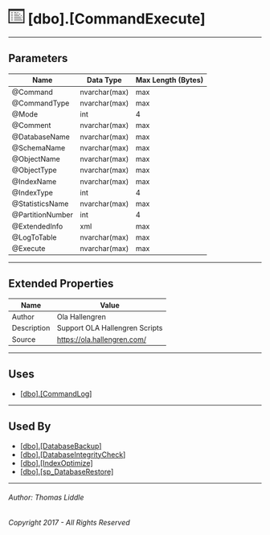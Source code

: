 #### 

# ![Stored Procedures](../../Images/StoredProcedure32.png) [dbo].[CommandExecute]

---

## <a name="#parameters"></a>Parameters

| Name | Data Type | Max Length (Bytes) |
|---|---|---|
| @Command | nvarchar(max) | max |
| @CommandType | nvarchar(max) | max |
| @Mode | int | 4 |
| @Comment | nvarchar(max) | max |
| @DatabaseName | nvarchar(max) | max |
| @SchemaName | nvarchar(max) | max |
| @ObjectName | nvarchar(max) | max |
| @ObjectType | nvarchar(max) | max |
| @IndexName | nvarchar(max) | max |
| @IndexType | int | 4 |
| @StatisticsName | nvarchar(max) | max |
| @PartitionNumber | int | 4 |
| @ExtendedInfo | xml | max |
| @LogToTable | nvarchar(max) | max |
| @Execute | nvarchar(max) | max |


---

## <a name="#extendedproperties"></a>Extended Properties

| Name | Value |
|---|---|
| Author | Ola Hallengren |
| Description | Support OLA Hallengren Scripts |
| Source | https://ola.hallengren.com/ |


---

## <a name="#uses"></a>Uses

* [[dbo].[CommandLog]](../../Tables/CommandLog.md)


---

## <a name="#usedby"></a>Used By

* [[dbo].[DatabaseBackup]](DatabaseBackup.md)
* [[dbo].[DatabaseIntegrityCheck]](DatabaseIntegrityCheck.md)
* [[dbo].[IndexOptimize]](IndexOptimize.md)
* [[dbo].[sp_DatabaseRestore]](sp_DatabaseRestore.md)


---

###### Author:  Thomas Liddle

###### Copyright 2017 - All Rights Reserved

